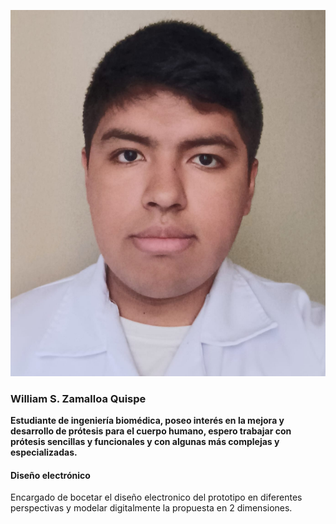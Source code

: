 ![Imagen de perfil](https://github.com/Misancio-T/FUNBIO---GRUPO-4/blob/main/Resources/Foto_William.jpg?raw=true)

### William S. Zamalloa Quispe
**Estudiante de ingeniería biomédica, poseo interés en la mejora y desarrollo de prótesis para el cuerpo humano, espero trabajar con prótesis sencillas y funcionales y con algunas más complejas y especializadas.**

#### Diseño electrónico
Encargado de bocetar el diseño electronico del prototipo en diferentes perspectivas y modelar digitalmente la propuesta en 2 dimensiones.
